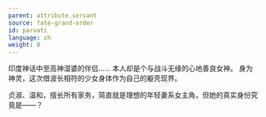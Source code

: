 ```yaml
---
parent: attribute.servant
source: fate-grand-order
id: parvati
language: zh
weight: 0
---
```


印度神话中至高神湿婆的伴侣……
本人却是个与战斗无缘的心地善良女神。
身为神灵，这次借波长相符的少女身体作为自己的躯壳现界。

贞淑、温和，擅长所有家务，简直就是理想的年轻妻系女主角，但她的真实身份究竟是——？
